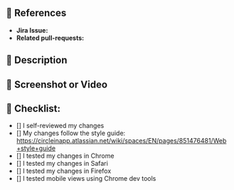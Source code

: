 ## :pushpin:  References

* **Jira Issue:**
* **Related pull-requests:**

## :blue_book:  Description


## :movie_camera:  Screenshot or Video


## 	:cake: Checklist:

- [] I self-reviewed my changes
- [] My changes follow the style guide: https://circleinapp.atlassian.net/wiki/spaces/EN/pages/851476481/Web+style+guide
- [] I tested my changes in Chrome
- [] I tested my changes in Safari
- [] I tested my changes in Firefox
- [] I tested mobile views using Chrome dev tools
